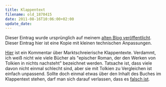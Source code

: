 ```yaml
---
title: Klappentext
filename: old_1870415
date: 2011-08-16T10:06:00+02:00
update_date:
---
```

Dieser Eintrag wurde ursprünglich auf meinem [alten Blog veröffentlicht](https://stu.blogger.de/stories/1870415/). Dieser Eintrag hier ist eine Kopie mit kleinen technischen Anpassungen.

[Hier](http://www.zeit.de/kultur/literatur/2011-08/klappentexte) ist ein Kommentar über Marktschreierische Klappentexte. Verdammt, ich weiß nicht wie viele Bücher als "epischer Roman, der den Werken von Tolkien in nichts nachsteht" bezeichnet werden. Tatsache ist, dass viele davon nicht einmal schlecht sind, aber sie mit Tolkien zu Vergleichen ist einfach unpassend. Sollte doch einmal etwas über den Inhalt des Buches im Klappentext stehen, darf man sich darauf verlassen, dass es [falsch ist](http://stu.blogger.de/stories/1699246/).

